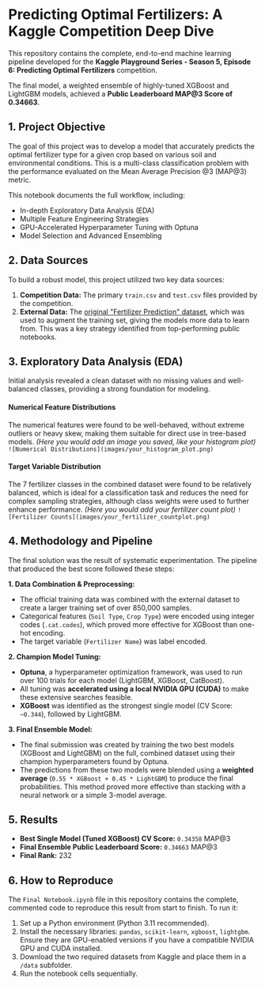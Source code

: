 # Predicting Optimal Fertilizers: A Kaggle Competition Deep Dive

This repository contains the complete, end-to-end machine learning pipeline developed for the **Kaggle Playground Series - Season 5, Episode 6: Predicting Optimal Fertilizers** competition.

The final model, a weighted ensemble of highly-tuned XGBoost and LightGBM models, achieved a **Public Leaderboard MAP@3 Score of 0.34663**.

## 1. Project Objective

The goal of this project was to develop a model that accurately predicts the optimal fertilizer type for a given crop based on various soil and environmental conditions. This is a multi-class classification problem with the performance evaluated on the Mean Average Precision @3 (MAP@3) metric.

This notebook documents the full workflow, including:
* In-depth Exploratory Data Analysis (EDA)
* Multiple Feature Engineering Strategies
* GPU-Accelerated Hyperparameter Tuning with Optuna
* Model Selection and Advanced Ensembling

## 2. Data Sources

To build a robust model, this project utilized two key data sources:
1.  **Competition Data:** The primary `train.csv` and `test.csv` files provided by the competition.
2.  **External Data:** The [original "Fertilizer Prediction" dataset](https://www.kaggle.com/datasets/emekaorji/fertilizer-prediction), which was used to augment the training set, giving the models more data to learn from. This was a key strategy identified from top-performing public notebooks.

## 3. Exploratory Data Analysis (EDA)

Initial analysis revealed a clean dataset with no missing values and well-balanced classes, providing a strong foundation for modeling.

#### Numerical Feature Distributions
The numerical features were found to be well-behaved, without extreme outliers or heavy skew, making them suitable for direct use in tree-based models.
*(Here you would add an image you saved, like your histogram plot)*
`![Numerical Distributions](images/your_histogram_plot.png)`

#### Target Variable Distribution
The 7 fertilizer classes in the combined dataset were found to be relatively balanced, which is ideal for a classification task and reduces the need for complex sampling strategies, although class weights were used to further enhance performance.
*(Here you would add your fertilizer count plot)*
`![Fertilizer Counts](images/your_fertilizer_countplot.png)`

## 4. Methodology and Pipeline

The final solution was the result of systematic experimentation. The pipeline that produced the best score followed these steps:

**1. Data Combination & Preprocessing:**
* The official training data was combined with the external dataset to create a larger training set of over 850,000 samples.
* Categorical features (`Soil Type`, `Crop Type`) were encoded using integer codes (`.cat.codes`), which proved more effective for XGBoost than one-hot encoding.
* The target variable (`Fertilizer Name`) was label encoded.

**2. Champion Model Tuning:**
* **Optuna**, a hyperparameter optimization framework, was used to run over 100 trials for each model (LightGBM, XGBoost, CatBoost).
* All tuning was **accelerated using a local NVIDIA GPU (CUDA)** to make these extensive searches feasible.
* **XGBoost** was identified as the strongest single model (CV Score: `~0.344`), followed by LightGBM.

**3. Final Ensemble Model:**
* The final submission was created by training the two best models (XGBoost and LightGBM) on the full, combined dataset using their champion hyperparameters found by Optuna.
* The predictions from these two models were blended using a **weighted average** (`0.55 * XGBoost + 0.45 * LightGBM`) to produce the final probabilities. This method proved more effective than stacking with a neural network or a simple 3-model average.

## 5. Results

* **Best Single Model (Tuned XGBoost) CV Score:** `0.34358` MAP@3
* **Final Ensemble Public Leaderboard Score:** `0.34663` MAP@3
* **Final Rank:** 232

## 6. How to Reproduce

The `Final Notebook.ipynb` file in this repository contains the complete, commented code to reproduce this result from start to finish. To run it:
1.  Set up a Python environment (Python 3.11 recommended).
2.  Install the necessary libraries: `pandas`, `scikit-learn`, `xgboost`, `lightgbm`. Ensure they are GPU-enabled versions if you have a compatible NVIDIA GPU and CUDA installed.
3.  Download the two required datasets from Kaggle and place them in a `/data` subfolder.
4.  Run the notebook cells sequentially.
